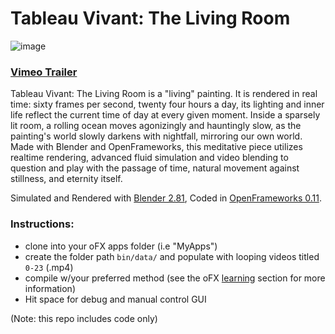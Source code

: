 Tableau Vivant: The Living Room
============


![image](https://raw.githubusercontent.com/MichaelHazani/TableauVivant/master/tableau.png)


### [Vimeo Trailer](https://vimeo.com/386300586)


Tableau Vivant: The Living Room is a "living" painting. It is rendered in real time: sixty frames per second, twenty four hours a day, its lighting and inner life reflect the current time of day at every given moment. Inside a sparsely lit room, a rolling ocean moves agonizingly and hauntingly slow, as the painting's world slowly darkens with nightfall, mirroring our own world. Made with Blender and OpenFrameworks, this meditative piece utilizes realtime rendering, advanced fluid simulation and video blending to question and play with the passage of time, natural movement against stillness, and eternity itself.

Simulated and Rendered with [Blender 2.81](https://www.blender.org/), Coded in [OpenFrameworks 0.11](https://openframeworks.cc/). 

### Instructions:
* clone into your oFX apps folder (i.e "MyApps") 
* create the folder path `bin/data/` and populate with looping videos titled `0-23` (.mp4) 
* compile w/your preferred method (see the oFX [learning](https://openframeworks.cc/learning/) section for more information)
* Hit space for debug and manual control GUI

(Note: this repo includes code only)
